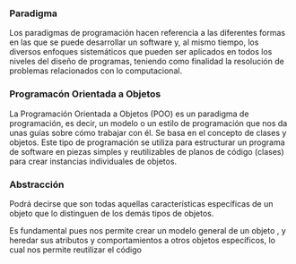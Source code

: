 
### Paradigma

Los paradigmas de programación hacen referencia a las diferentes formas en las que se puede desarrollar un software y, al mismo tiempo, los diversos enfoques sistemáticos que pueden ser aplicados en todos los niveles del diseño de programas, teniendo como finalidad la resolución de problemas relacionados con lo computacional.

### Programacón Orientada a Objetos

La Programación Orientada a Objetos (POO) es un paradigma de programación, es decir, un modelo o un estilo de programación que nos da unas guías sobre cómo trabajar con él. Se basa en el concepto de clases y objetos. Este tipo de programación se utiliza para estructurar un programa de software en piezas simples y reutilizables de planos de código (clases) para crear instancias individuales de objetos. 

### Abstracción 

Podrá decirse que son todas aquellas características específicas de un objeto que lo distinguen de los 
demás tipos de objetos.

Es fundamental pues nos permite crear un modelo general de un objeto , y heredar sus atributos y comportamientos a otros objetos específicos, lo cual nos permite reutilizar el código
